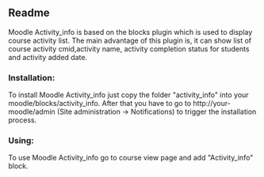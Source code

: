 
## Readme

Moodle Activity_info is based on the blocks plugin which is used to display course activity list.
The main advantage of this plugin is, it can show list of course activity cmid,activity name, activity completion status for students and activity added date.



### Installation:
To install Moodle Activity_info just copy the folder "activity_info" into your moodle/blocks/activity_info.
After that you have to go to http://your-moodle/admin (Site administration -> Notifications) to trigger the installation process.

### Using:
To use Moodle Activity_info go to course view page and add "Activity_info" block.
